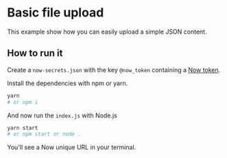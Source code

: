 # Basic file upload
This example show how you can easily upload a simple JSON content.

## How to run it
Create a `now-secrets.json` with the key `@now_token` containing a [Now token](https://zeit.co/account/tokens).

Install the dependencies with npm or yarn.

```bash
yarn
# or npm i
```

And now run the `index.js` with Node.js

```bash
yarn start
# or npm start or node .
```

You'll see a Now unique URL in your terminal.
